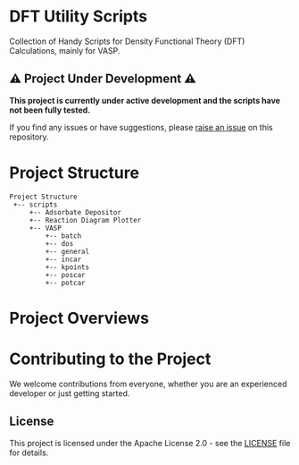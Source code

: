 # DFT Utility Scripts

Collection of Handy Scripts for Density Functional Theory (DFT) Calculations, mainly for VASP.

## ⚠️ Project Under Development ⚠️

**This project is currently under active development and the scripts have not been fully tested.**

If you find any issues or have suggestions, please [raise an issue](https://github.com/your-repo-link/issues) on this repository.


# Project Structure
```
Project Structure
 +-- scripts
     +-- Adsorbate Depositor
     +-- Reaction Diagram Plotter
     +-- VASP
         +-- batch
         +-- dos
         +-- general
         +-- incar
         +-- kpoints
         +-- poscar
         +-- potcar
```




# Project Overviews


# Contributing to the Project

We welcome contributions from everyone, whether you are an experienced developer or just getting started.


## License

This project is licensed under the Apache License 2.0 - see the [LICENSE](LICENSE) file for details.


